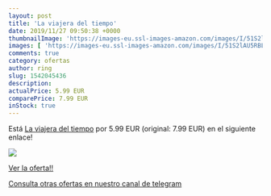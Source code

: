 ```yaml
---
layout: post
title: 'La viajera del tiempo'
date: 2019/11/27 09:50:38 +0000
thumbnailImage: 'https://images-eu.ssl-images-amazon.com/images/I/51S2lAU5RBL._SL200_.jpg'
images: [ 'https://images-eu.ssl-images-amazon.com/images/I/51S2lAU5RBL._SL200_.jpg' ]
comments: true
category: ofertas
author: ring
slug: 1542045436
description:
actualPrice: 5.99 EUR
comparePrice: 7.99 EUR
inStock: true
---
```


Está [La viajera del tiempo](https://www.amazon.com/dp/1542045436/?tag=redken08-20) por 5.99 EUR (original: 7.99 EUR) en el siguiente enlace!

[![](https://images-eu.ssl-images-amazon.com/images/I/51S2lAU5RBL._SL200_.jpg)](https://www.amazon.com/dp/1542045436/?tag=redken08-20)

[Ver la oferta!!](https://www.amazon.com/dp/1542045436/?tag=redken08-20)

[Consulta otras ofertas en nuestro canal de telegram](https://t.me/s/ofertas25)
